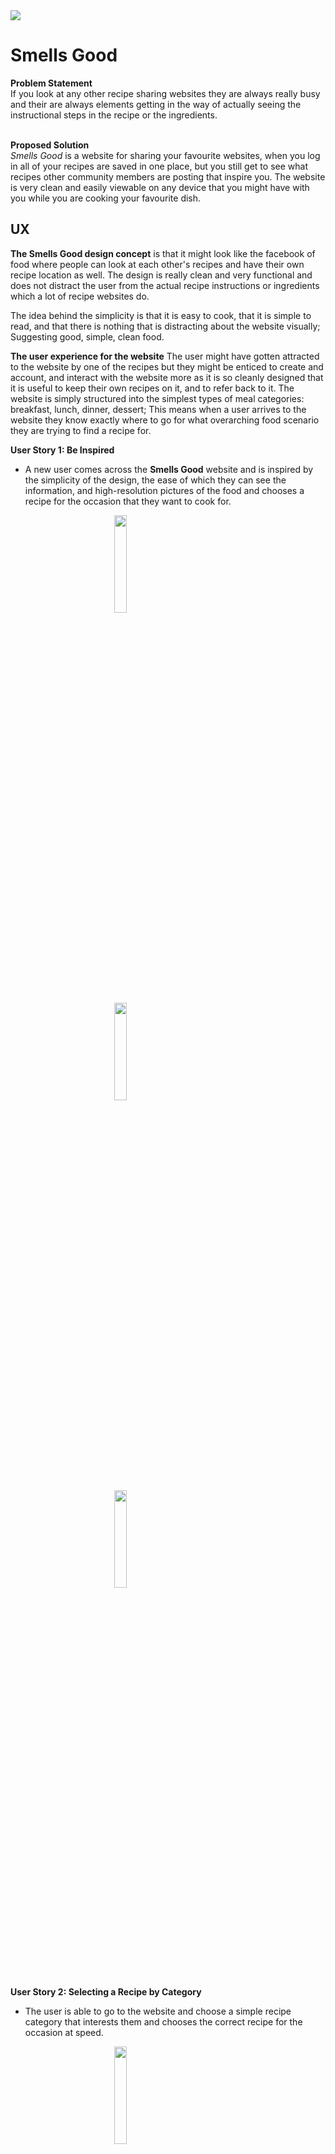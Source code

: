 <img src="../static/branding/logo.png" >

# Smells Good
<b>Problem Statement</b><br>
If you look at any other recipe sharing websites they are always really busy and their are always elements getting in the way of
actually seeing the instructional steps in the recipe or the ingredients.

<br>
<b>Proposed Solution</b><br>
<i>Smells Good</i> is a website for sharing your favourite websites, when you log in all of your recipes are saved in one place, but you still get to see what recipes
other community members are posting that inspire you. The website is very clean and easily viewable on any device that you might have with you while you are cooking your favourite dish.

## UX
<b>The Smells Good design concept</b> is that it might look like the facebook of food where people can look at each other's recipes and have their own recipe location as well. 
The design is really clean and very functional and does not distract the user from the actual recipe instructions or ingredients which a lot of recipe websites do.<br>

The idea behind the simplicity is that it is easy to cook, that it is simple to read, and that there is nothing that is distracting about the website visually; Suggesting good, simple, clean food.

<b>The user experience for the website</b> The user might have gotten attracted to the website by one of the recipes but they might be enticed to create and account, and interact with the website more
as it is so cleanly designed that it is useful to keep their own recipes on it, and to refer back to it. The website is simply structured into the simplest types of meal categories: breakfast, lunch, dinner, dessert; This means when a user arrives to the website
they know exactly where to go for what overarching food scenario they are trying to find a recipe for. 

<b>User Story 1: Be Inspired</b><br>
- A new user comes across the <b>Smells Good</b> website and is inspired by the simplicity of the design, the ease of which they can see the information, and high-resolution pictures of the food and chooses a recipe for the occasion that they want to cook for.


<img src="assets/images/md/index_phone.png" style="height:20%;width:20%;margin-left:33%;">
<img src="assets/images/md/berlin_phone.png" style="height:20%;width:20%;margin-left:33%;">
<img src="assets/images/md/city_page_phone.png" style="height:20%;width:20%;margin-left:33%;">



<b>User Story 2: Selecting a Recipe by Category</b><br>
- The user is able to go to the website and choose a simple recipe category that interests them and chooses the correct recipe for the occasion at speed.  

<img src="assets/images/md/searchbar_phone.png" style="height:20%;width:20%;margin-left:33%;">
<img src="assets/images/md/hotels_phone.png" style="height:20%;width:20%;margin-left:33%;">

<b>User Story 3: The user creates an account with Smells Good</b><br>
- After the user has visited the website a few times and is really enjoying the whitespace and the ease of being able to see the recipe information, they decide to create an account with Smells Good. 
They are really happy that Smells Good has made the sensible choice and is hashing all of the passwords and is not asking for their email address on login which makes the site a closed circuit and protects the users data and identity.
<br><br>

<b>User Story 4: The user creates recipes and manages their 'my recipes' section of the website</b><br>
- The user creates an account and is also asked to state their favourite chef, favourite cooking-utensil and favourite food.
<br><br>
Once they have created an account they are able to visit their own recipes, that they created, in their 'my recipes' section. They are able to manage this 
part of the website to fit their needs by editing recipes as their recipes develop and improve over time,
and they also can delete the recipes that they are no longer interested in.

<img src="assets/images/md/request_phone.png" alt="skyscanner" style="height:20%;width:20%;margin-left:33%;">
<img src="assets/images/md/skyscanner_phone.png" alt="skyscanner" style="height:20%;width:20%;margin-left:33%;">

## Features
1) <b>Food Categories</b><br><br> 
A user is quickly and easily able to navigate to the food category that they want to find the recipe in: breakfast, lunch, dinner , and dessert. It is that simple.

2) <b>Create an Account Safely</b><br><br> 
A user is able to create an account with a hashed password system and they do not need to user their email address which keeps their identity extremely safe.


3) <b>My Recipes (Edit and Delete) </b><br><br> 
Users are able to manage their own 'my recipes' section of the website where they can edit their existing recipes and also delete the recipes that they are not interested in any longer.

3) <b>Sharing the page link on Facebook </b><br><br> 
Users are able to share the recipe page that they are on onto their Facebook page.

## Future Feature Ideas
1) I really enjoyed thinking-up a contrarian cooking-recipes website because if you look at some of the actual cooking recipes websites, they are so bad actually being functional and the information is really hard to find.
I would love to have a focus group with a lot of people that use these websites and really figure out what they hate about them as most of them seem half a decade behind most modern websites in terms of clean design.

2) Create a shopping list part of the website that just grabs the ingredients from the selected recipe and then populates another part of the website.

3) It would be nice to create a rating of recipes system between the user.

4) Build comments section under the recipes that is hideable so it does not distract from the cleanness of the pages so people can still use it easily for cooking instructions and ingredients.

## Technologies Used

- [Bootstrap](https://getbootstrap.com/)
    - The project uses **Bootstrap** to speed up the HTML and CSS work.

- [Google Fonts](https://fonts.google.com/)
        - I used archivo as this website is a little bit like an archive of recipes. It looks very strong and clean as well as a font.

- [Python](https://docs.python.org/3/)

- [Flask] (https://flask.palletsprojects.com/en/1.1.x/)
- [Jinja] (https://jinja.palletsprojects.com/en/2.10.x/templates/)
        - Both Flask and Jinja were used to create the templating around the recipes populating to the website. 

- [CSS](https://cssreference.io/)

- [MongoDb] (https://www.mongodb.com/)
        - MongoDb was used for managing the databases of users, categories and recipes.

- [Werkzeug.Security] (https://werkzeug.palletsprojects.com/en/1.0.x/utils/)
        - I used this for hashing the user passwords and also the hashcomparison for retrieving the passwords.
    
- [bson.objectid] (https://docs.mongodb.com/manual/reference/method/ObjectId/)
        - This was used for pointing at the particular recipes or users within the database.   

- [dotenv] (https://pypi.org/project/python-dotenv/)
        - For protecting the secret keys.

- [flask_pymongo](https://flask-pymongo.readthedocs.io/en/latest/)
        - To be able to interact with mongodb easily.


## Testing
<b>Testing Summary</b><br>


1. <b>User Story 1 & 2:</b> Be inspired and browse the recipe categories.
    1. Try to read all of the text on the index page and make sure that the text looks strong. - Success
    2. The image loads. - Success
    3. Try the 'My Recipes' button and it leads to both the 'My Recipes' section, as well as to the login/account creation part of the website. - Success
    4. Try the 'Great Food' - dropdown menu and try the 'Add Recipe', 'Breakfast', 'Lunch', 'Dinner', 'Dessert', 'Create New Account'  and 'Account details' buttons. The correct information is populated to the page. - Success
    5. Try the login button. - Success
    6. Try the logout button. - Success
    7. Check the index.html page in responsinator(https://www.responsinator.com/?url=https%3A%2F%2Fsammckenna1986.github.io%2FBeenThere-GoogleMapsApi%2F)
        - Success

2. <b>User Story 3:</b> Create a new account.
    1. All of the form is present. - Success
    2. The create account 'submit button' is operational. - Success
    3. The data is added to mongodb. - Success
    4. The logged in user is able to go to the 'account details' page and their information is populated. - Success 
    5. On the 'account details' page the user is able to press the 'delete account' button and the user is removed from the mongodb collection. - Success


1. <b>User Story 4:</b> The user creates recipes and manages their 'my recipes' section of the website.
    1. The recipes that the user created appear correctly on the page. - Success
    2. The recipes that the user created appear correctly on the page. - Success
    12. Check the page in [responsinator](https://www.responsinator.com/?url=https%3A%2F%2Fsammckenna1986.github.io%2FBeenThere-GoogleMapsApi%2Fibiza.html) - Success


## Deployment
- I deployed the website on [github pages](https://sammckenna1986.github.io/BeenThere-GoogleMapsApi/index.html)
    1. Made sure that my github repository was up to date by 'git push' command in terminal.
    2. Went to settings of that particular gihub repository.
    3. Navigated to the github pages part of the settings and published the master branch.
    4. Refreshed the page and then tried the blue hyperlink where the website was published at to make sure that it works.
    5. Then I tested the deployment in responsinator to make sure that it looks good on all devices and that it is truly, phone-first, responsive.
    
## Credits
- Thank you to Antonio Rodriguez, my mentor, who's three meetings on this project were excellent and helped me understand a few concepts that I was missing.
- Thank you to Claire Lally for clarifying a few concepts on the phone and for providing some extra motivation.
- Thank you to all the teachers on the course; The videos and excercises were excellent.

### Content and Media
- The blurbs for the cutomised google maps markers I got from the places' own websites.
- The social media icons were from fontawesome.
- All the pictures were copyright free and were downloaded from https://pixabay.com/.
- The bean logo image I got from google images.


### Acknowledgements

I received a lot of inspiration and instruction from the following links:
- https://developers.google.com/maps/documentation/javascript/cloud-based-map-styling
- https://stackoverflow.com/questions/40064293/add-second-marker-on-google-maps-javascript-code
- https://www.exberliner.com/whats-on/food-drink/nanum/
- https://www.standard.co.uk/go/london/restaurants/jimi-famurewa-restaurant-review-la-chingada-surrey-quays-a4366261.html
- https://www.france-voyage.com/restaurants-guide/restaurant-nice-120949.htm
- https://bigseventravel.com/2019/10/best-bars-in-nice/
- https://www.girafeparis.com/en
- https://www.booking.com/hotel/fr/la-nouvelle-republique.html?aid=356980&label=gog235jc-1DCAMoTTjjAkgzWANoaYgBAZgBMbgBB8gBDNgBA-gBAfgBAogCAagCA7gC0aO-9wXAAgHSAiRlYWMzMTQ1Zi05MTkyLTQ3NWYtOGM1NS0yYmQ4YjVhMDJhZjjYAgTgAgE&sid=c0209fec1728bf25488978eb82c8b64b&lp_sr_snippet=1
- https://www.tripadvisor.ie/Restaurant_Review-g652116-d10446195-Reviews-Es_Tragon-Sant_Antoni_de_Portmany_Ibiza_Balearic_Islands.html
- https://www.tripadvisor.ie/Attraction_Review-g642208-d4355606-Reviews-Liquido_Cocktail_Bar-Santa_Eulalia_del_Rio_Ibiza_Balearic_Islands.html
- https://www.inspirock.com/spain/santa-eulalia-del-rio/liquido-cocktail-bar-a3165514397
- https://www.tripadvisor.ie/ShowUserReviews-g642208-d4355606-r487945949-Liquido_Cocktail_Bar-Santa_Eulalia_del_Rio_Ibiza_Balearic_Islands.html
- https://www.hrhibiza.com/amenities.htm
- https://www.w3schools.com/jsref/met_element_addeventlistener.asp
- https://www.partners.skyscanner.net/affiliates/widgets-quick-start
- https://blog.hubspot.com/marketing/html-form-email
- https://www.youtube.com/watch?v=GMXFMVg5E4U
- https://developers.google.com/maps/documentation/javascript/examples/places-searchbox#maps_places_searchbox-javascript
- https://www.geeksforgeeks.org/hide-or-show-elements-in-html-using-display-property/#:~:text=Style%20display%20property%20is%20used,getElementById(%22element%22).
- https://developers.google.com/places/
- https://getbootstrap.com/docs/4.5/getting-started/introduction/